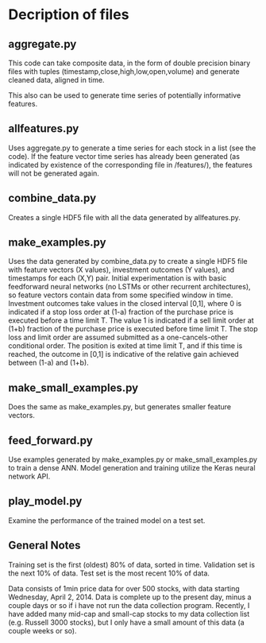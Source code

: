 # Decription of files

## aggregate.py
This code can take composite data, in the form of double precision binary files with tuples (timestamp,close,high,low,open,volume) and generate cleaned data, aligned in time.

This also can be used to generate time series of potentially informative features.

## allfeatures.py
Uses aggregate.py to generate a time series for each stock in a list (see the code). If the feature vector time series has already been generated (as indicated by existence of the corresponding file in /features/), the features will not be generated again.

## combine_data.py
Creates a single HDF5 file with all the data generated by allfeatures.py.

## make_examples.py
Uses the data generated by combine_data.py to create a single HDF5 file with feature vectors (X values), investment outcomes (Y values), and timestamps for each (X,Y) pair. Initial experimentation is with basic feedforward neural networks (no LSTMs or other recurrent architectures), so feature vectors contain data from some specified window in time. Investment outcomes take values in the closed interval [0,1], where 0 is indicated if a stop loss order at (1-a) fraction of the purchase price is executed before a time limit T. The value 1 is indicated if a sell limit order at (1+b) fraction of the purchase price is executed before time limit T. The stop loss and limit order are assumed submitted as a one-cancels-other conditional order. The position is exited at time limit T, and if this time is reached, the outcome in [0,1] is indicative of the relative gain achieved between (1-a) and (1+b).

## make_small_examples.py
Does the same as make_examples.py, but generates smaller feature vectors.

## feed_forward.py
Use examples generated by make_examples.py or make_small_examples.py to train a dense ANN. Model generation and training utilize the Keras neural network API.

## play_model.py
Examine the performance of the trained model on a test set.

## General Notes
Training set is the first (oldest) 80% of data, sorted in time. Validation set is the next 10% of data. Test set is the most recent 10% of data.

Data consists of 1min price data for over 500 stocks, with data starting Wednesday, April 2, 2014. Data is complete up to the present day, minus a couple days or so if i have not run the data collection program. Recently, I have added many mid-cap and small-cap stocks to my data collection list (e.g. Russell 3000 stocks), but I only have a small amount of this data (a couple weeks or so).

